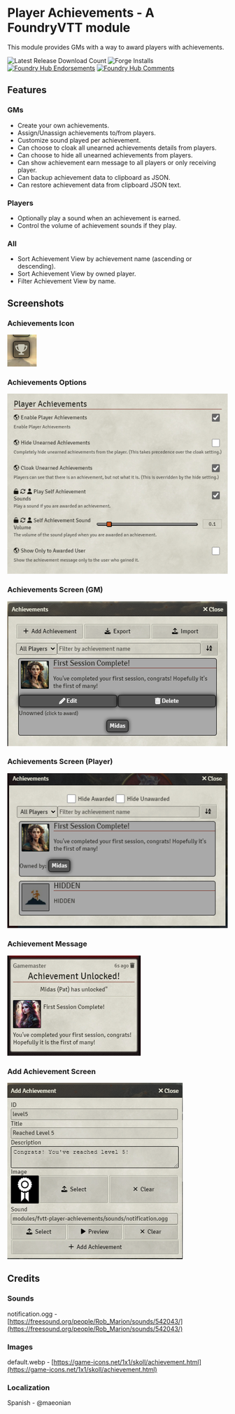 # Player Achievements - A FoundryVTT module

This module provides GMs with a way to award players with achievements.

![Latest Release Download Count](https://img.shields.io/badge/dynamic/json?label=Downloads@latest&query=assets%5B1%5D.download_count&url=https%3A%2F%2Fapi.github.com%2Frepos%2FEddieDover%2Ffvtt-player-achievements%2Freleases%2Flatest)
![Forge Installs](https://img.shields.io/badge/dynamic/json?label=Forge%20Installs&query=package.installs&suffix=%25&url=https%3A%2F%2Fforge-vtt.com%2Fapi%2Fbazaar%2Fpackage%2Ffvtt-player-achievements&colorB=4aa94a)
[![Foundry Hub Endorsements](https://img.shields.io/endpoint?logoColor=white&url=https%3A%2F%2Fwww.foundryvtt-hub.com%2Fwp-json%2Fhubapi%2Fv1%2Fpackage%2Ffvtt-player-achievements%2Fshield%2Fendorsements)](https://www.foundryvtt-hub.com/package/fvtt-player-achievements/)
[![Foundry Hub Comments](https://img.shields.io/endpoint?logoColor=white&url=https%3A%2F%2Fwww.foundryvtt-hub.com%2Fwp-json%2Fhubapi%2Fv1%2Fpackage%2Ffvtt-player-achievements%2Fshield%2Fcomments)](https://www.foundryvtt-hub.com/package/fvtt-player-achievements/)

## Features
  ### GMs
  - Create your own achievements.
  - Assign/Unassign achievements to/from players.
  - Customize sound played per achievement.
  - Can choose to cloak all unearned achievements details from players.
  - Can choose to hide all unearned achievements from players.
  - Can show achievement earn message to all players or only receiving player.
  - Can backup achievement data to clipboard as JSON.
  - Can restore achievement data from clipboard JSON text.
 ### Players
  - Optionally play a sound when an achievement is earned.
  - Control the volume of achievement sounds if they play.
 ### All
  - Sort Achievement View by achievement name (ascending or descending).
  - Sort Achievement View by owned player.
  - Filter Achievement View by name.

## Screenshots

### Achievements Icon

  <img src="./previews/achievementsIcon.png" title="Foundry Achievements Button"></img>


### Achievements Options

  <img src="./previews/achievementsOptions.png" title="Foundry Achievements Button"></img>


### Achievements Screen (GM)

  <img src="./previews/achievementScreen.png" title="Foundry Achievements Button"></img>


### Achievements Screen (Player)

  <img src="./previews/playerAchevementScreen.png" title="Foundry Achievements Button"></img>


### Achievement Message

  <img src="./previews/achievementMessage.png" title="Foundry Achievements Button"></img>


### Add Achievement Screen

  <img src="./previews/addAchievementScreen.png" title="Foundry Achievements Button"></img>


## Credits

### Sounds
  notification.ogg - [https://freesound.org/people/Rob_Marion/sounds/542043/](https://freesound.org/people/Rob_Marion/sounds/542043/)

### Images
  default.webp - [https://game-icons.net/1x1/skoll/achievement.html](https://game-icons.net/1x1/skoll/achievement.html)


### Localization

  Spanish - @maeonian
